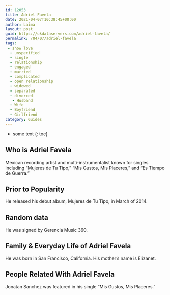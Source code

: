```yaml
---
id: 12053
title: Adriel Favela
date: 2021-04-07T10:38:45+00:00
author: Laima
layout: post
guid: https://ukdataservers.com/adriel-favela/
permalink: /04/07/adriel-favela
tags:
 - show love
  - unspecified
  - single
  - relationship
  - engaged
  - married
  - complicated
  - open relationship
  - widowed
  - separated
  - divorced
   - Husband
  - Wife
  - Boyfriend
  - Girlfriend
category: Guides
---
```


* some text
{: toc}


## Who is Adriel Favela
                  
                  
                  
Mexican recording artist and multi-instrumentalist known for singles including &#8220;Mujeres de Tu Tipo,&#8221; &#8220;Mis Gustos, Mis Placeres,&#8221; and &#8220;Es Tiempo de Guerra.&#8221;
                  
              
            
              
            
                
                
                
## Prior to Popularity
                  
                  
                  
He released his debut album, Mujeres de Tu Tipo, in March of 2014.
                  
              
            
              
            
                
                
                
## Random data
                  
                  
                  
He was signed by Gerencia Music 360.
                  
              
            
              
            
                
                
                
## Family & Everyday Life of Adriel Favela
                  
                  
                  
He was born in San Francisco, California. His mother&#8217;s name is Elizanet.
                  
              
            
              
            
                
                
                
## People Related With Adriel Favela
                  
                  
                  
Jonatan Sanchez was featured in his single &#8220;Mis Gustos, Mis Placeres.&#8221;
                  
              
            
              
            
                
              
            
              
              
            
            
              
            
          
          
          